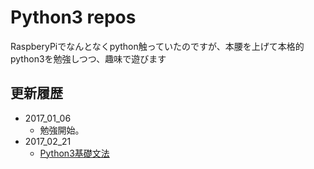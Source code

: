 # Python3 repos

RaspberyPiでなんとなくpython触っていたのですが、本腰を上げて本格的python3を勉強しつつ、趣味で遊びます

## **更新履歴**


- 2017_01_06
  - 勉強開始。
- 2017_02_21
  - [Python3基礎文法](http://qiita.com/Fendo181/private/a934e4f94021115efb2e)
